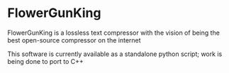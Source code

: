 # FlowerGunKing
FlowerGunKing is a lossless text compressor with the vision of being the best open-source compressor on the internet

This software is currently available as a standalone python script; work is being done to port to C++
